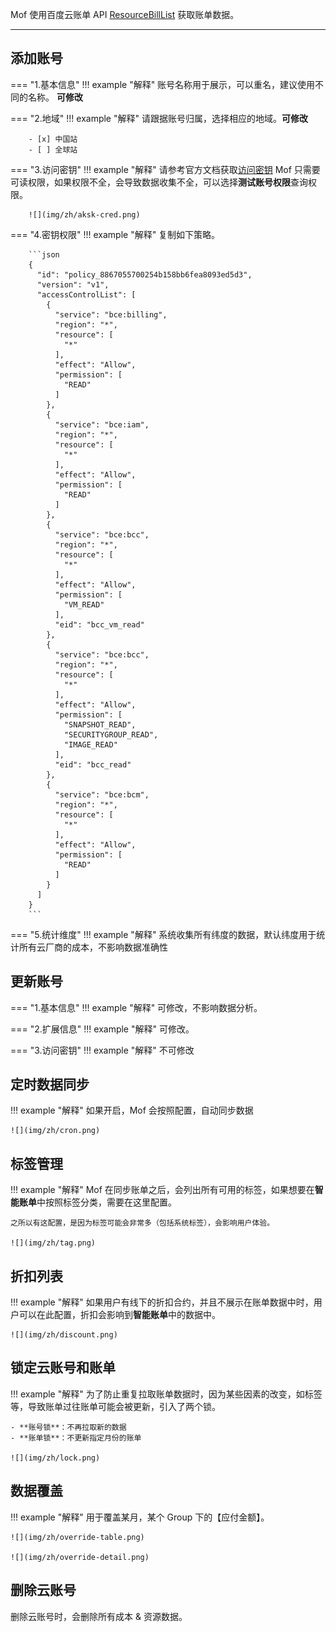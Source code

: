 Mof 使用百度云账单 API [ResourceBillList](https://cloud.baidu.com/doc/Finance/s/cjxedqyml) 获取账单数据。

---

## 添加账号
=== "1.基本信息"
    !!! example "解释"
        账号名称用于展示，可以重名，建议使用不同的名称。 **可修改**

=== "2.地域"
    !!! example "解释"
        请跟据账号归属，选择相应的地域。**可修改**

        - [x] 中国站
        - [ ] 全球站

=== "3.访问密钥"
    !!! example "解释"
        请参考官方文档获取[访问密钥](https://cloud.baidu.com/doc/IAM/s/njwvyc2zd)
        Mof 只需要可读权限，如果权限不全，会导致数据收集不全，可以选择**测试账号权限**查询权限。

        ![](img/zh/aksk-cred.png)

=== "4.密钥权限"
    !!! example "解释"
        复制如下策略。

        ```json
        {
          "id": "policy_8867055700254b158bb6fea8093ed5d3",
          "version": "v1",
          "accessControlList": [
            {
              "service": "bce:billing",
              "region": "*",
              "resource": [
                "*"
              ],
              "effect": "Allow",
              "permission": [
                "READ"
              ]
            },
            {
              "service": "bce:iam",
              "region": "*",
              "resource": [
                "*"
              ],
              "effect": "Allow",
              "permission": [
                "READ"
              ]
            },
            {
              "service": "bce:bcc",
              "region": "*",
              "resource": [
                "*"
              ],
              "effect": "Allow",
              "permission": [
                "VM_READ"
              ],
              "eid": "bcc_vm_read"
            },
            {
              "service": "bce:bcc",
              "region": "*",
              "resource": [
                "*"
              ],
              "effect": "Allow",
              "permission": [
                "SNAPSHOT_READ",
                "SECURITYGROUP_READ",
                "IMAGE_READ"
              ],
              "eid": "bcc_read"
            },
            {
              "service": "bce:bcm",
              "region": "*",
              "resource": [
                "*"
              ],
              "effect": "Allow",
              "permission": [
                "READ"
              ]
            }
          ]
        }
        ```

=== "5.统计维度"
    !!! example "解释"
        系统收集所有纬度的数据，默认纬度用于统计所有云厂商的成本，不影响数据准确性

## 更新账号
=== "1.基本信息"
    !!! example "解释"
        可修改，不影响数据分析。

=== "2.扩展信息"
    !!! example "解释"
        可修改。

=== "3.访问密钥"
    !!! example "解释"
        不可修改

## 定时数据同步
!!! example "解释"
    如果开启，Mof 会按照配置，自动同步数据

    ![](img/zh/cron.png)

## 标签管理
!!! example "解释"
    Mof 在同步账单之后，会列出所有可用的标签，如果想要在**智能账单**中按照标签分类，需要在这里配置。

    之所以有这配置，是因为标签可能会非常多（包括系统标签），会影响用户体验。

    ![](img/zh/tag.png)

## 折扣列表
!!! example "解释"
    如果用户有线下的折扣合约，并且不展示在账单数据中时，用户可以在此配置，折扣会影响到**智能账单**中的数据中。

    ![](img/zh/discount.png)

## 锁定云账号和账单
!!! example "解释"
    为了防止重复拉取账单数据时，因为某些因素的改变，如标签等，导致账单过往账单可能会被更新，引入了两个锁。

    - **账号锁**：不再拉取新的数据
    - **账单锁**：不更新指定月份的账单

    ![](img/zh/lock.png)

## 数据覆盖
!!! example "解释"
    用于覆盖某月，某个 Group 下的【应付金额】。

    ![](img/zh/override-table.png)

    ![](img/zh/override-detail.png)

## 删除云账号
删除云账号时，会删除所有成本 & 资源数据。